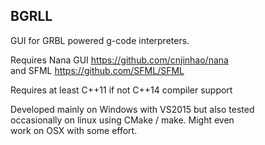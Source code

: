 BGRLL
-----

GUI for GRBL powered g-code interpreters.

Requires Nana GUI https://github.com/cnjinhao/nana  
and SFML https://github.com/SFML/SFML  

Requires at least C++11 if not C++14 compiler support  

Developed mainly on Windows with VS2015 but also tested  
occasionally on linux using CMake / make. Might even  
work on OSX with some effort.